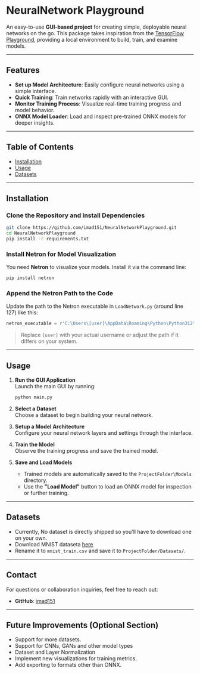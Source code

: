 # **NeuralNetwork Playground**

An easy-to-use **GUI-based project** for creating simple, deployable neural networks on the go. This package takes inspiration from the [TensorFlow Playground](https://playground.tensorflow.org/), providing a local environment to build, train, and examine models.

---

## **Features**
- **Set up Model Architecture**: Easily configure neural networks using a simple interface.
- **Quick Training**: Train networks rapidly with an interactive GUI.
- **Monitor Training Process**: Visualize real-time training progress and model behavior.
- **ONNX Model Loader**: Load and inspect pre-trained ONNX models for deeper insights.

---

## **Table of Contents**
- [Installation](#installation)
- [Usage](#usage)
- [Datasets](#datasets)

---

## **Installation**
### **Clone the Repository and Install Dependencies**
```bash
git clone https://github.com/imad151/NeuralNetworkPlayground.git
cd NeuralNetworkPlayground
pip install -r requirements.txt
```

### **Install Netron for Model Visualization**
You need **Netron** to visualize your models. Install it via the command line:
```bash
pip install netron
```

### **Append the Netron Path to the Code**
Update the path to the Netron executable in `LoadNetwork.py` (around line 127) like this:
```python
netron_executable = r'C:\Users\[user]\AppData\Roaming\Python\Python312\Scripts\netron.exe'
```
> Replace `[user]` with your actual username or adjust the path if it differs on your system.

---

## **Usage**
1. **Run the GUI Application**  
   Launch the main GUI by running:
   ```bash
   python main.py
   ```

2. **Select a Dataset**  
   Choose a dataset to begin building your neural network.

3. **Setup a Model Architecture**  
   Configure your neural network layers and settings through the interface.

4. **Train the Model**  
   Observe the training progress and save the trained model.

5. **Save and Load Models**  
   - Trained models are automatically saved to the `ProjectFolder\Models` directory.
   - Use the **"Load Model"** button to load an ONNX model for inspection or further training.


---

## **Datasets**

- Currently, No dataset is directly shipped so you'll have to download one on your own.
- Download MNIST dataseta [here](https://drive.google.com/file/d/1eEKzfmEu6WKdRlohBQiqi3PhW_uIVJVP/view?usp=sharing/)
- Rename it to `mnist_train.csv` and save it to `ProjectFolder/Datasets/`.
---

## **Contact**
For questions or collaboration inquiries, feel free to reach out:  
- **GitHub**: [imad151](https://github.com/imad151)

---

## **Future Improvements (Optional Section)**
- Support for more datasets.
- Support for CNNs, GANs and other model types
- Dataset and Layer Normalization
- Implement new visualizations for training metrics.
- Add exporting to formats other than ONNX.
